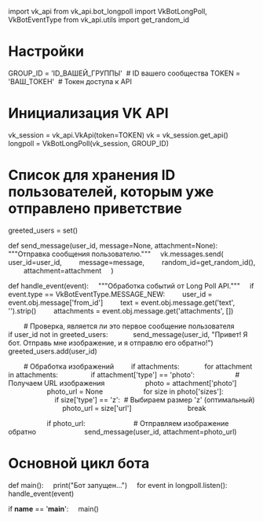 import vk_api
from vk_api.bot_longpoll import VkBotLongPoll, VkBotEventType
from vk_api.utils import get_random_id

# Настройки
GROUP_ID = 'ID_ВАШЕЙ_ГРУППЫ'  # ID вашего сообщества
TOKEN = 'ВАШ_ТОКЕН'  # Токен доступа к API

# Инициализация VK API
vk_session = vk_api.VkApi(token=TOKEN)
vk = vk_session.get_api()
longpoll = VkBotLongPoll(vk_session, GROUP_ID)

# Список для хранения ID пользователей, которым уже отправлено приветствие
greeted_users = set()

def send_message(user_id, message=None, attachment=None):
    """Отправка сообщения пользователю."""
    vk.messages.send(
        user_id=user_id,
        message=message,
        random_id=get_random_id(),
        attachment=attachment
    )

def handle_event(event):
    """Обработка событий от Long Poll API."""
    if event.type == VkBotEventType.MESSAGE_NEW:
        user_id = event.obj.message['from_id']
        text = event.obj.message.get('text', '').strip()
        attachments = event.obj.message.get('attachments', [])

        # Проверка, является ли это первое сообщение пользователя
        if user_id not in greeted_users:
            send_message(user_id, "Привет! Я бот. Отправь мне изображение, и я отправлю его обратно!")
            greeted_users.add(user_id)

        # Обработка изображений
        if attachments:
            for attachment in attachments:
                if attachment['type'] == 'photo':
                    # Получаем URL изображения
                    photo = attachment['photo']
                    photo_url = None
                    for size in photo['sizes']:
                        if size['type'] == 'z':  # Выбираем размер 'z' (оптимальный)
                            photo_url = size['url']
                            break

                    if photo_url:
                        # Отправляем изображение обратно
                        send_message(user_id, attachment=photo_url)

# Основной цикл бота
def main():
    print("Бот запущен...")
    for event in longpoll.listen():
        handle_event(event)

if __name__ == '__main__':
    main()

